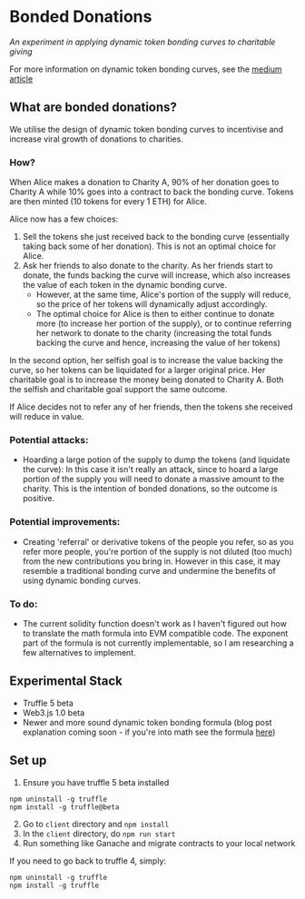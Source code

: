 # Bonded Donations
_An experiment in applying dynamic token bonding curves to charitable giving_

For more information on dynamic token bonding curves, see the [medium article](https://tokeneconomy.co/dynamic-token-bonding-curves-41d36e43befa)

## What are bonded donations?
We utilise the design of dynamic token bonding curves to incentivise and increase viral growth of donations to charities.

### How?
When Alice makes a donation to Charity A, 90% of her donation goes to Charity A while 10% goes into a contract to back the bonding curve. Tokens are then minted (10 tokens for every 1 ETH) for Alice.

Alice now has a few choices:
 1. Sell the tokens she just received back to the bonding curve (essentially taking back some of her donation). This is not an optimal choice for Alice.
 2. Ask her friends to also donate to the charity. As her friends start to donate, the funds backing the curve will increase, which also increases the value of each token in the dynamic bonding curve. 
    - However, at the same time, Alice's portion of the supply will reduce, so the price of her tokens will dynamically adjust accordingly.
    - The optimal choice for Alice is then to either continue to donate more (to increase her portion of the supply), or to continue referring her network to donate to the charity (increasing the total funds backing the curve and hence, increasing the value of her tokens)

In the second option, her selfish goal is to increase the value backing the curve, so her tokens can be liquidated for a larger original price. Her charitable goal is to increase the money being donated to Charity A. Both the selfish and charitable goal support the same outcome.

If Alice decides not to refer any of her friends, then the tokens she received will reduce in value. 

### Potential attacks:
 - Hoarding a large potion of the supply to dump the tokens (and liquidate the curve): In this case it isn't really an attack, since to hoard a large portion of the supply you will need to donate a massive amount to the charity. This is the intention of bonded donations, so the outcome is positive.

 ### Potential improvements:
  - Creating 'referral' or derivative tokens of the people you refer, so as you refer more people, you're portion of the supply is not diluted (too much) from the new contributions you bring in. However in this case, it may resemble a traditional bonding curve and undermine the benefits of using dynamic bonding curves.

### To do:
 - The current solidity function doesn't work as I haven't figured out how to translate the math formula into EVM compatible code. The exponent part of the formula is not currently implementable, so I am researching a few alternatives to implement.

## Experimental Stack
 - Truffle 5 beta
 - Web3.js 1.0 beta
 - Newer and more sound dynamic token bonding formula (blog post explanation coming soon - if you're into math see the formula [here](https://docs.google.com/spreadsheets/d/13cCYamLOC_reqUdpD3AdQnBUWoH9S0aQijUzcmxDEGo/edit?usp=sharing))

## Set up

1. Ensure you have truffle 5 beta installed
```
npm uninstall -g truffle
npm install -g truffle@beta
```
2. Go to `client` directory and `npm install`
3. In the `client` directory, do `npm run start`
4. Run something like Ganache and migrate contracts to your local network


If you need to go back to truffle 4, simply:
```
npm uninstall -g truffle
npm install -g truffle
```